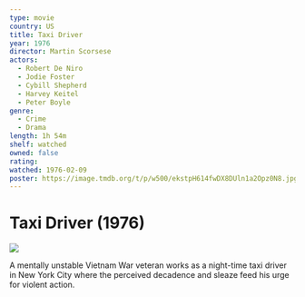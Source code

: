 ```yaml
---
type: movie
country: US
title: Taxi Driver
year: 1976
director: Martin Scorsese
actors:
  - Robert De Niro
  - Jodie Foster
  - Cybill Shepherd
  - Harvey Keitel
  - Peter Boyle
genre:
  - Crime
  - Drama
length: 1h 54m
shelf: watched
owned: false
rating:
watched: 1976-02-09
poster: https://image.tmdb.org/t/p/w500/ekstpH614fwDX8DUln1a2Opz0N8.jpg
---
```


# Taxi Driver (1976)

![](https://image.tmdb.org/t/p/w500/ekstpH614fwDX8DUln1a2Opz0N8.jpg)

A mentally unstable Vietnam War veteran works as a night-time taxi driver in New York City where the perceived decadence and sleaze feed his urge for violent action.
